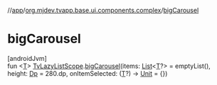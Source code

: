 //[app](../../index.md)/[org.mjdev.tvapp.base.ui.components.complex](index.md)/[bigCarousel](big-carousel.md)

# bigCarousel

[androidJvm]\
fun &lt;[T](big-carousel.md)&gt; [TvLazyListScope](https://developer.android.com/reference/kotlin/androidx/tv/foundation/lazy/list/TvLazyListScope.html).[bigCarousel](big-carousel.md)(items: [List](https://kotlinlang.org/api/latest/jvm/stdlib/kotlin.collections/-list/index.html)&lt;[T](big-carousel.md)?&gt; = emptyList(), height: [Dp](https://developer.android.com/reference/kotlin/androidx/compose/ui/unit/Dp.html) = 280.dp, onItemSelected: ([T](big-carousel.md)?) -&gt; [Unit](https://kotlinlang.org/api/latest/jvm/stdlib/kotlin/-unit/index.html) = {})
